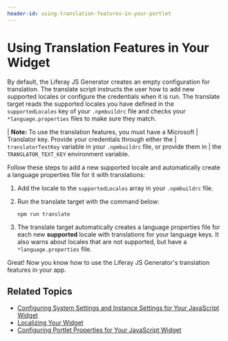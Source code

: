 ```yaml
---
header-id: using-translation-features-in-your-portlet
---
```


# Using Translation Features in Your Widget

By default, the Liferay JS Generator creates an empty configuration for 
translation. The translate script instructs the user how to add new supported 
locales or configure the credentials when it is run. The translate target reads 
the supported locales you have defined in the `supportedLocales` key of your 
`.npmbuildrc` file and checks your `*language.properties` files to make sure 
they match. 

| **Note:** To use the translation features, you must have a Microsoft
| Translator key. Provide your credentials through either the
| `translatorTextKey` variable in your `.npmbuildrc` file, or provide them in
| the `TRANSLATOR_TEXT_KEY` environment variable.

Follow these steps to add a new supported locale and automatically create 
a language properties file for it with translations:

1.  Add the locale to the `supportedLocales` array in your `.npmbuildrc` file. 

2.  Run the translate target with the command below:

        npm run translate

3.  The translate target automatically creates a language properties file for 
    each new **supported** locale with translations for your language keys. It 
    also warns about locales that are not supported, but have a 
    `*language.properties` file.
    
Great! Now you know how to use the Liferay JS Generator's translation 
features in your app. 

## Related Topics

- [Configuring System Settings and Instance Settings for Your JavaScript Widget](/docs/7-1/tutorials/-/knowledge_base/t/configuring-system-settings-and-instance-settings-for-your-js-portlet)
- [Localizing Your Widget](/docs/7-1/tutorials/-/knowledge_base/t/localizing-your-portlet)
- [Configuring Portlet Properties for Your JavaScript Widget](/docs/7-1/tutorials/-/knowledge_base/t/configuring-portlet-properties-for-your-js-portlet)
